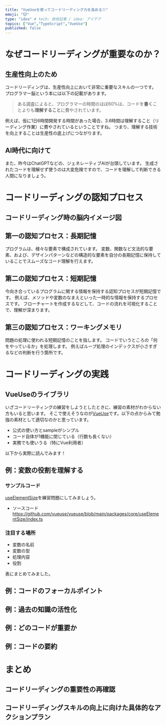```yaml
---
title: "VueUseを使ってコードリーディング力を高める①"
emoji: "😽"
type: "idea" # tech: 技術記事 / idea: アイデア
topics: ["Vue","TypeScript","VueUse"]
published: false
---
```

# なぜコードリーディングが重要なのか？
## 生産性向上のため
コードリーディングは、生産性向上において非常に重要なスキルの一つです。
プログラマー脳という本には以下の記載があります。  

> ある調査によると、プログラマーの時間のほぼ60%は、コードを**書く**ことよりも**理解すること**に費やされています。


例えば、仮に1日6時間開発する時間があった場合、3.6時間は理解すること（リーディング作業）に費やされているということですね。
つまり、理解する技術を向上することは生産性の底上げにつながります。  

## AI時代に向けて
また、昨今はChatGPTなどの、ジェネレーティブAIが台頭しています。
生成されたコードを理解せず使うのは大変危険ですので、コードを理解して判断できる人間になりましょう。

# コードリーディングの認知プロセス
## コードリーディング時の脳内イメージ図
## 第一の認知プロセス：長期記憶
プログラムは、様々な要素で構成されています。
変数、関数など文法的な要素、および、デザインパターンなどの構造的な要素を自分の長期記憶に保持していることでスムーズなコード理解を行えます。

## 第二の認知プロセス：短期記憶
今向き合っているプログラムに関する情報を保持する認知プロセスが短期記憶です。
例えば、メソッドや変数のなまえといった一時的な情報を保持するプロセスです。
フローチャートを作成するなどして、コードの流れを可視化することで、理解が深まります。

## 第三の認知プロセス：ワーキングメモリ
問題の処理に使われる短期記憶のことを指します。
コードでいうところの「何をやっているか」を処理します。
例えばループ処理のインデックスが小さすぎるなどの判断を行う箇所です。
# コードリーディングの実践
## VueUseのライブラリ
いざコードリーティングの練習をしようとしたときに、練習の素材がわからない方もいると思います。
そこで使えそうなのが[VueUse](https://vueuse.org/)です。以下の点からみて勉強の素材として適切なのかと思っています。
* 公式の使い方とsampleがシンプル
* コード自体が1機能に閉じている（行数も長くない）
* 実務でも使いうる（特にVue利用者）

以下から実際に読んでみます！
## 例：変数の役割を理解する
### サンプルコード
[useElementSize](https://vueuse.org/core/useElementSize/)を練習問題にしてみましょう。

* ソースコード
https://github.com/vueuse/vueuse/blob/main/packages/core/useElementSize/index.ts
### 注目する場所
* 変数の名前
* 変数の型
* 処理内容
* 役割

表にまとめてみました。



## 例：コードのフォーカルポイント
## 例：過去の知識の活性化
## 例：どのコードが重要か
## 例：コードの要約
# まとめ
## コードリーディングの重要性の再確認
## コードリーディングスキルの向上に向けた具体的なアクションプラン